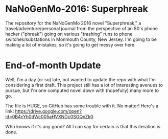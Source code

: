 # NaNoGenMo-2016: Superphreak
 The repository for the NaNoGenMo 2016 novel "Superphreak," a travel/adventure/personal journal from the perspective of an 80's phone hacker ("phreak") going on various "trashing" runs to phone switches/substations in Monmouth County, New Jersey. I'm going to be making a lot of mistakes, so it's going to get messy over here. 

# End-of-month Update

Well, I'm a day (or so) late, but wanted to update the repo with what I'm considering a first draft. This project still has a lot of interesting avenues to pursue, but I'm one computed novel down with (hopefully) many more to go.

The file is HUGE, so GitHub has some trouble with it. No matter! Here's a link: https://drive.google.com/open?id=0B4cYh0dWc005aHVXNDc0SGQxZk0

Who knows if it's any good? All I can say for certain is that this iteration is done.
